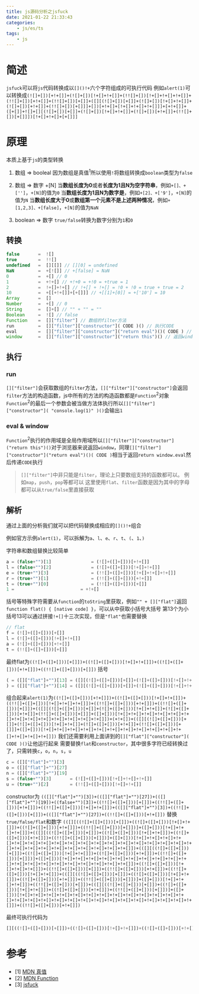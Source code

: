 ```yaml
---
title: js源码分析之jsfuck
date: 2021-01-22 21:33:43
categories:
	- js/es/ts
tags:
	- js
---
```


# 简述
`jsfuck`可以将`js`代码转换成以`[]()!+`六个字符组成的可执行代码
例如`alert(1)`可以转换成`(![]+[])[+!+[]]+(![]+[])[!+[]+!+[]]+(!![]+[])[!+[]+!+[]+!+[]]+(!![]+[])[+!+[]]+(!![]+[])[+[]]+([][(![]+[])[+[]]+(![]+[])[!+[]+!+[]]+(![]+[])[+!+[]]+(!![]+[])[+[]]]+[])[+!+[]+[!+[]+!+[]+!+[]]]+[+!+[]]+([+[]]+![]+[][(![]+[])[+[]]+(![]+[])[!+[]+!+[]]+(![]+[])[+!+[]]+(!![]+[])[+[]]])[!+[]+!+[]+[+[]]]`

# 原理
本质上基于`js`的类型转换
1. 数组 => booleal
因为数组是真值<sup>1</sup>所以使用`!`将数组转换成`boolean`类型为`false`

2. 数组 => 数字 +[N]
当**数组长度为0**或者**长度为1且N为空字符串**，例如`+[]、+['']`，`+[N]`的值为`0`
当**数组长度为1且N为数字是**，例如`+[2]、+['9']`，`+[N]`的值为`N`
当**数组长度大于0**或**数组第一个元素不是上述两种情况**，例如`+[1,2,3]、+[false]`，`+[N]`的值为`NaN`

3. boolean => 数字
`true/false`转换为数字分别为`1`和`0`



## 转换
```javascript
false       =  ![]
true        =  !![]
undefined   =  [][[]] // [][0] = undefined
NaN         =  +[![]] // +[false] = NaN
0           =  +[] // 0
1           =  +!+[] // +!+0 = +!0 = +true = 1
2           =  !+[]+!+[] // !+[] + !+[] = !0 + !0 = true + true = 2
10          =  +[[+!+[]]+[+[]]] // +[[1]+[0]] = +['10'] = 10
Array       =  []
Number      =  +[] // 0
String      =  []+[] // "" + "" = ""
Boolean     =  ![] // false
Function    =  []["filter"] // 数组的filter方法
run         =  []["filter"]["constructor"]( CODE )() // 执行CODE
eval        =  []["filter"]["constructor"]("return eval")()( CODE ) // eval CODE
window      =  []["filter"]["constructor"]("return this")() // 返回window对象
```

## 执行

### run
`[]["filter"]`会获取数组的`filter`方法，`[]["filter"]["constructor"]`会返回`filter`方法的构造函数，js中所有的方法的构造函数都是`Function`<sup>2</sup>对象
`Function`<sup>2</sup>的最后一个参数会被当做方法体执行所以`[]["filter"]["constructor"]( "console.log(1)" )()`会输出`1`

### eval & window
`Function`<sup>2</sup>执行的作用域是全局作用域所以`[]["filter"]["constructor"]("return this")()`对于浏览器来说返回`window`，同理`[]["filter"]["constructor"]("return eval")()( CODE )`相当于返回`return window.eval`然后传递`CODE`执行

> `[]["filter"]`中非只能是`filter`，理论上只要数组支持的函数都可以。
例如`map`，`push`，`pop`等都可以
这里使用`flat`、`filter`函数是因为其中的字母都可以从`true/false`里直接获取

## 解析
通过上面的分析我们就可以把代码替换成相应的`[]()!+`组合

例如官方示例`alert(1)`，可以拆解为`a`、`l`、`e`、`r`、`t`、`(`、`1`、`)`

字符串和数组替换比较简单

```javascript
a = (false+"")[1]				= (![]+([]+[]))[+!+[]]
l = (false+"")[2]				= (![]+([]+[]))[!+[]+!+[]]
e = (true+"")[3]				= (!![]+([]+[]))[!+[]+!+[]+!+[]]
r = (true+"")[1]				= (!![]+([]+[]))[+!+[]]
t = (true+"")[0]				= (!![]+([]+[]))[+[]]
1 = 						= +!+[]
```
括号等特殊字符需要从`function`的`toString`里获取，例如`"" + []["flat"]`返回`function flat() { [native code] }`，可以从中获取小括号大括号
第13个为小括号13可以通过拼接`!+[]`十三次实现，但是`"flat"`也需要替换
```javascript
// flat
f = (![]+([]+[]))[+[]]
l = (![]+([]+[]))[!+[]+!+[]]
a = (![]+([]+[]))[+!+[]]
t = (!![]+([]+[]))[+[]]
```
最终flat为`((![]+([]+[]))[+[]])+((![]+([]+[]))[!+[]+!+[]])+((![]+([]+[]))[+!+[]])+((!![]+([]+[]))[+[]])`
括号
```javascript
( = ([]["flat"]+"")[13] = ([][(![]+([]+[]))[+[]]+(![]+([]+[]))[!+[]+!+[]]+(![]+([]+[]))[+!+[]]+(!![]+([]+[]))[+[]]]+([]+[]))[!+[]+!+[]+!+[]+!+[]+!+[]+!+[]+!+[]+!+[]+!+[]+!+[]+!+[]+!+[]+!+[]]
) = ([]["flat"]+"")[14]	= ([][(![]+([]+[]))[+[]]+(![]+([]+[]))[!+[]+!+[]]+(![]+([]+[]))[+!+[]]+(!![]+([]+[]))[+[]]]+([]+[]))[!+[]+!+[]+!+[]+!+[]+!+[]+!+[]+!+[]+!+[]+!+[]+!+[]+!+[]+!+[]+!+[]+!+[]]
```
组合起来`alert(1)`为`((![]+([]+[]))[+!+[]])+((![]+([]+[]))[!+[]+!+[]])+((!![]+([]+[]))[!+[]+!+[]+!+[]])+((!![]+([]+[]))[+!+[]])+((!![]+([]+[]))[+[]])+(([][(![]+([]+[]))[+[]]+(![]+([]+[]))[!+[]+!+[]]+(![]+([]+[]))[+!+[]]+(!![]+([]+[]))[+[]]]+([]+[]))[!+[]+!+[]+!+[]+!+[]+!+[]+!+[]+!+[]+!+[]+!+[]+!+[]+!+[]+!+[]+!+[]])+(+!+[])+(([][(![]+([]+[]))[+[]]+(![]+([]+[]))[!+[]+!+[]]+(![]+([]+[]))[+!+[]]+(!![]+([]+[]))[+[]]]+([]+[]))[!+[]+!+[]+!+[]+!+[]+!+[]+!+[]+!+[]+!+[]+!+[]+!+[]+!+[]+!+[]+!+[]+!+[]])`
我们还需要利用上面讲到的`[]["flat"]["constructor"]( CODE )()`让他运行起来
需要替换`flat`和`constructor`，其中很多字符已经转换过了，只需转换`c`，`o`，`n`，`s`，`u`

```javascript
c = ([]["flat"]+"")[3]
o = ([]["flat"]+"")[27]
n = ([]["flat"]+"")[19]
s = (false+"")[3]		= (![]+([]+[]))[!+[]+!+[]+!+[]]
u = (true+"")[2] 		= (!![]+([]+[]))[!+[]+!+[]]
```
constructor为
`(([]["flat"]+"")[3])+(([]["flat"]+"")[27])+(([]["flat"]+"")[19])+((false+"")[3])+((!![]+([]+[]))[+[]])+((!![]+([]+[]))[+!+[]])+((!![]+([]+[]))[!+[]+!+[]])+(([]["flat"]+"")[3])+((!![]+([]+[]))[+[]])+(([]["flat"]+"")[27])+((!![]+([]+[]))[+!+[]])`
替换`true/false/flat`和数字
`(([][((![]+([]+[]))[+[]])+((![]+([]+[]))[!+[]+!+[]])+((![]+([]+[]))[+!+[]])+((!![]+([]+[]))[+[]])]+([]+[]))[!+[]+!+[]+!+[]])+(([][((![]+([]+[]))[+[]])+((![]+([]+[]))[!+[]+!+[]])+((![]+([]+[]))[+!+[]])+((!![]+([]+[]))[+[]])]+([]+[]))[!+[]+!+[]+!+[]+!+[]+!+[]+!+[]+!+[]+!+[]+!+[]+!+[]+!+[]+!+[]+!+[]+!+[]+!+[]+!+[]+!+[]+!+[]+!+[]+!+[]+!+[]+!+[]+!+[]+!+[]+!+[]+!+[]+!+[]])+(([][((![]+([]+[]))[+[]])+((![]+([]+[]))[!+[]+!+[]])+((![]+([]+[]))[+!+[]])+((!![]+([]+[]))[+[]])]+([]+[]))[!+[]+!+[]+!+[]+!+[]+!+[]+!+[]+!+[]+!+[]+!+[]+!+[]+!+[]+!+[]+!+[]+!+[]+!+[]+!+[]+!+[]+!+[]+!+[]])+((![]+([]+[]))[!+[]+!+[]+!+[]])+((!![]+([]+[]))[+[]])+((!![]+([]+[]))[+!+[]])+((!![]+([]+[]))[!+[]+!+[]])+(([][((![]+([]+[]))[+[]])+((![]+([]+[]))[!+[]+!+[]])+((![]+([]+[]))[+!+[]])+((!![]+([]+[]))[+[]])]+([]+[]))[!+[]+!+[]+!+[]])+((!![]+([]+[]))[+[]])+(([][((![]+([]+[]))[+[]])+((![]+([]+[]))[!+[]+!+[]])+((![]+([]+[]))[+!+[]])+((!![]+([]+[]))[+[]])]+([]+[]))[!+[]+!+[]+!+[]+!+[]+!+[]+!+[]+!+[]+!+[]+!+[]+!+[]+!+[]+!+[]+!+[]+!+[]+!+[]+!+[]+!+[]+!+[]+!+[]+!+[]+!+[]+!+[]+!+[]+!+[]+!+[]+!+[]+!+[]])+((!![]+([]+[]))[+!+[]])`

最终可执行代码为
```javascript
[][((![]+([]+[]))[+[]])+((![]+([]+[]))[!+[]+!+[]])+((![]+([]+[]))[+!+[]])+((!![]+([]+[]))[+[]])][(([][((![]+([]+[]))[+[]])+((![]+([]+[]))[!+[]+!+[]])+((![]+([]+[]))[+!+[]])+((!![]+([]+[]))[+[]])]+([]+[]))[!+[]+!+[]+!+[]])+(([][((![]+([]+[]))[+[]])+((![]+([]+[]))[!+[]+!+[]])+((![]+([]+[]))[+!+[]])+((!![]+([]+[]))[+[]])]+([]+[]))[!+[]+!+[]+!+[]+!+[]+!+[]+!+[]+!+[]+!+[]+!+[]+!+[]+!+[]+!+[]+!+[]+!+[]+!+[]+!+[]+!+[]+!+[]+!+[]+!+[]+!+[]+!+[]+!+[]+!+[]+!+[]+!+[]+!+[]])+(([][((![]+([]+[]))[+[]])+((![]+([]+[]))[!+[]+!+[]])+((![]+([]+[]))[+!+[]])+((!![]+([]+[]))[+[]])]+([]+[]))[!+[]+!+[]+!+[]+!+[]+!+[]+!+[]+!+[]+!+[]+!+[]+!+[]+!+[]+!+[]+!+[]+!+[]+!+[]+!+[]+!+[]+!+[]+!+[]])+((![]+([]+[]))[!+[]+!+[]+!+[]])+((!![]+([]+[]))[+[]])+((!![]+([]+[]))[+!+[]])+((!![]+([]+[]))[!+[]+!+[]])+(([][((![]+([]+[]))[+[]])+((![]+([]+[]))[!+[]+!+[]])+((![]+([]+[]))[+!+[]])+((!![]+([]+[]))[+[]])]+([]+[]))[!+[]+!+[]+!+[]])+((!![]+([]+[]))[+[]])+(([][((![]+([]+[]))[+[]])+((![]+([]+[]))[!+[]+!+[]])+((![]+([]+[]))[+!+[]])+((!![]+([]+[]))[+[]])]+([]+[]))[!+[]+!+[]+!+[]+!+[]+!+[]+!+[]+!+[]+!+[]+!+[]+!+[]+!+[]+!+[]+!+[]+!+[]+!+[]+!+[]+!+[]+!+[]+!+[]+!+[]+!+[]+!+[]+!+[]+!+[]+!+[]+!+[]+!+[]])+((!![]+([]+[]))[+!+[]])](((![]+([]+[]))[+!+[]])+((![]+([]+[]))[!+[]+!+[]])+((!![]+([]+[]))[!+[]+!+[]+!+[]])+((!![]+([]+[]))[+!+[]])+((!![]+([]+[]))[+[]])+(([][(![]+([]+[]))[+[]]+(![]+([]+[]))[!+[]+!+[]]+(![]+([]+[]))[+!+[]]+(!![]+([]+[]))[+[]]]+([]+[]))[!+[]+!+[]+!+[]+!+[]+!+[]+!+[]+!+[]+!+[]+!+[]+!+[]+!+[]+!+[]+!+[]])+(+!+[])+(([][(![]+([]+[]))[+[]]+(![]+([]+[]))[!+[]+!+[]]+(![]+([]+[]))[+!+[]]+(!![]+([]+[]))[+[]]]+([]+[]))[!+[]+!+[]+!+[]+!+[]+!+[]+!+[]+!+[]+!+[]+!+[]+!+[]+!+[]+!+[]+!+[]+!+[]]))()
```


# 参考
- [1] [MDN 真值](https://developer.mozilla.org/zh-CN/docs/Glossary/Truthy)
- [2] [MDN Function](https://developer.mozilla.org/zh-cn/docs/web/javascript/reference/global_objects/function)
- [3] [jsfuck](https://github.com/aemkei/jsfuck)
